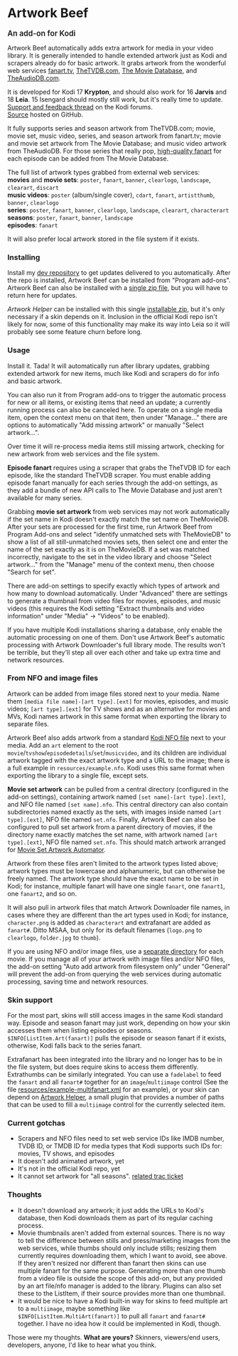 # Artwork Beef
<span style="font-size: 1.2em; font-weight: 600">An add-on for Kodi</span>

Artwork Beef automatically adds extra artwork for media in your video library. It is generally intended to
handle extended artwork just as Kodi and scrapers already do for basic artwork. It grabs artwork from the wonderful web
services [fanart.tv], [TheTVDB.com], [The Movie Database], and [TheAudioDB.com].

[fanart.tv]: https://fanart.tv/
[TheTVDB.com]: http://thetvdb.com/
[The Movie Database]: https://www.themoviedb.org/
[TheAudioDB.com]: http://www.theaudiodb.com/

It is developed for Kodi 17 **Krypton**, and should also work for 16 **Jarvis** and 18 **Leia**.
15 Isengard should mostly still work, but it's really time to update.  
[Support and feedback thread](https://forum.kodi.tv/showthread.php?tid=258886) on the Kodi forums.  
[Source](https://github.com/rmrector/script.artwork.beef) hosted on GitHub.

It fully supports series and season artwork from TheTVDB.com; movie, movie set, music video, series,
and season artwork from fanart.tv; movie and movie set artwork from The Movie Database;
and music video artwork from TheAudioDB.
For those series that really pop, [high-quality fanart] for each episode can be
added from The Movie Database.

[high-quality fanart]: https://forum.kodi.tv/showthread.php?tid=236248

The full list of artwork types grabbed from external web services:  
**movies** and **movie sets**: `poster`, `fanart`, `banner`, `clearlogo`, `landscape`, `clearart`, `discart`  
**music videos**: `poster` (album/single cover), `cdart`, `fanart`, `artistthumb`, `banner`, `clearlogo`  
**series**: `poster`, `fanart`, `banner`, `clearlogo`, `landscape`, `clearart`, `characterart`  
**seasons**: `poster`, `fanart`, `banner`, `landscape`  
**episodes**: `fanart`  

It will also prefer local artwork stored in the file system if it exists.

### Installing

Install my [dev repository] to get updates delivered to you automatically. After the repo is
installed, Artwork Beef can be installed from "Program add-ons". Artwork Beef can also
be installed with a [single zip file], but you will have to return here for updates.

_Artwork Helper_ can be installed with this single [installable zip], but it's only necessary if a
skin depends on it.
Inclusion in the official Kodi repo isn't likely for now, some of this functionality may make
its way into Leia so it will probably see some feature churn before long.

[dev repository]: https://github.com/rmrector/repository.rector.stuff/raw/master/latest/repository.rector.stuff-latest.zip
[single zip file]: https://github.com/rmrector/repository.rector.stuff/raw/master/latest/script.artwork.beef-latest.zip
[installable zip]: https://github.com/rmrector/repository.rector.stuff/raw/master/latest/script.artwork.helper-latest.zip

### Usage

Install it. Tada! It will automatically run after library updates, grabbing extended
artwork for new items, much like Kodi and scrapers do for info and basic artwork.

You can also run it from Program add-ons to trigger the automatic process for new or all items, or existing
items that need an update; a currently running process can also be canceled here. To operate on a single
media item, open the context menu on that item, then under "Manage..." there are options
to automatically "Add missing artwork" or manually "Select artwork...".

Over time it will re-process media items still missing artwork, checking for new artwork from
web services and the file system.

**Episode fanart** requires using a scraper that grabs the TheTVDB ID for each episode, like the standard TheTVDB scraper.
You must enable adding episode fanart manually for each series through the add-on settings, as they add a bundle of new
API calls to The Movie Database and just aren't available for many series.

Grabbing **movie set artwork** from web services may not work automatically if the set name in
Kodi doesn't exactly match the set name on TheMovieDB. After your sets are processed for the
first time, run Artwork Beef from Program Add-ons and select "identify unmatched sets with TheMovieDB"
to show a list of all still-unmatched movies sets, then select one and enter the name of the set
exactly as it is on TheMovieDB. If a set was matched incorrectly, navigate to the set in the video
library and choose "Select artwork..." from the "Manage" menu of the context menu, then choose "Search for set".

There are add-on settings to specify exactly which types of artwork and how many to download automatically.
Under "Advanced" there are settings to generate a thumbnail from video files for movies, episodes, and music videos
(this requires the Kodi setting "Extract thumbnails and video information" under "Media" -> "Videos" to be enabled).

If you have multiple Kodi installations sharing a database, only enable the automatic
processing on one of them. Don't use Artwork Beef's automatic processing with Artwork Downloader's
full library mode. The results won't be terrible, but they'll step all over each
other and take up extra time and network resources.

### From NFO and image files

Artwork can be added from image files stored next to your media. Name them `[media file name]-[art type].[ext]` for
movies, episodes, and music videos; `[art type].[ext]` for TV shows and as an alternative for movies and MVs,
Kodi names artwork in this same format when exporting the library to separate files.

Artwork Beef also adds artwork from a standard [Kodi NFO file] next to your media. Add an `art` element to the root
`movie`/`tvshow`/`episodedetails`/`set`/`musicvideo`, and its children are individual
artwork tagged with the exact artwork type and a URL to the image; there is a full example in
`resources/example.nfo`. Kodi uses this same format when exporting the library
to a single file, except sets.

**Movie set artwork** can be pulled from a central directory (configured in the add-on settings),
containing artwork named `[set name]-[art type].[ext]`, and NFO file named `[set name].nfo`.
This central directory can also contain subdirectories named exactly as the sets, with images inside
named `[art type].[ext]`, NFO file named `set.nfo`. Finally, Artwork Beef can also
be configured to pull set artwork from a parent directory of movies, if the directory name exactly matches
the set name, with artwork named `[art type].[ext]`, NFO file named `set.nfo`. This should match artwork
arranged for [Movie Set Artwork Automator].

Artwork from these files aren't limited to the artwork types listed above; artwork types must be
lowercase and alphanumeric, but can otherwise be freely named. The artwork type should have the exact
name to be set in Kodi; for instance, multiple fanart will have one single `fanart`,
one `fanart1`, one `fanart2`, and so on.

It will also pull in artwork files that match Artwork Downloader file names, in cases where they
are different than the art types used in Kodi; for instance, `character.png` is added as
`characterart` and extrafanart are added as `fanart#`. Ditto MSAA, but only for its default
filenames (`logo.png` to `clearlogo`, `folder.jpg` to `thumb`).

If you are using NFO and/or image files, use a [separate directory] for each movie.
If you manage all of your artwork with image files and/or NFO files, the add-on setting
"Auto add artwork from filesystem only" under "General" will prevent the add-on from
querying the web services during automatic processing, saving time and network resources.

[Kodi NFO file]: http://kodi.wiki/view/NFO_files
[Movie Set Artwork Automator]: https://forum.kodi.tv/showthread.php?tid=153502
[separate directory]: http://kodi.wiki/view/Movies_(Video_Library)

### Skin support

For the most part, skins will still access images in the same Kodi standard way.
Episode and season fanart may just work, depending on how your skin accesses them when listing
episodes or seasons. `$INFO[ListItem.Art(fanart)]` pulls the episode or season fanart if it exists,
otherwise, Kodi falls back to the series fanart.

Extrafanart has been integrated into the library and no longer has to be in the file system,
but does require skins to access them differently. Extrathumbs can be similarly integrated.
You can use a `fadelabel` to feed the `fanart` and all `fanart#` together for an `image`/`multiimage` control
(See the file [resources/example-multifanart.xml] for an example), or your skin can depend on [Artwork Helper],
a small plugin that provides a number of paths that can be used to fill a `multiimage` control for the
currently selected item.

[Artwork Helper]: https://github.com/rmrector/script.artwork.helper
[resources/example-multifanart.xml]: resources/example-multifanart.xml

### Current gotchas

- Scrapers and NFO files need to set web service IDs like IMDB number, TVDB ID, or TMDB ID
  for media types that Kodi supports such IDs for: movies, TV shows, and episodes
- It doesn't add animated artwork, yet
- It's not in the official Kodi repo, yet
- It cannot set artwork for "all seasons". [related trac ticket](https://trac.kodi.tv/ticket/16139)

### Thoughts

- It doesn't download any artwork; it just adds the URLs to Kodi's database, then Kodi
  downloads them as part of its regular caching process.
- Movie thumbnails aren't added from external sources. There is no way to tell the difference between stills
  and press/marketing images from the web services, while thumbs should only include stills; resizing
  them currently requires downloading them, which I want to avoid, see above. If they aren't resized nor
  different than fanart then skins can use multiple fanart for the same purpose. Generating more than one thumb from
  a video file is outside the scope of this add-on, but any provided by an art file/nfo manager is added to the library.
  Plugins can also set these to the ListItem, if their source provides more than one thumbnail.
- It would be nice to have a Kodi built-in way for skins to feed multiple art to a `multiimage`,
  maybe something like `$INFO[ListItem.MultiArt(fanart)]` to pull all `fanart` and `fanart#` together.
  I have no idea how it could be implemented in Kodi, though.

Those were my thoughts. **What are yours?** Skinners, viewers/end users, developers, anyone, I'd like
to hear what you think.
